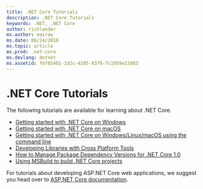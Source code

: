```yaml
---
title: .NET Core Tutorials
description: .NET Core Tutorials
keywords: .NET, .NET Core
author: richlander
ms.author: mairaw
ms.date: 06/24/2016
ms.topic: article
ms.prod: .net-core
ms.devlang: dotnet
ms.assetid: f6f654b1-1d2c-4105-8376-7c1959e23803
---
```


# .NET Core Tutorials

The following tutorials are available for learning about .NET Core.

- [Getting started with .NET Core on Windows](using-on-windows.md)
- [Getting started with .NET Core on macOS](using-on-macos.md)
- [Getting started with .NET Core on Windows/Linux/macOS using the command line](using-with-xplat-cli.md)
- [Developing Libraries with Cross Platform Tools](libraries.md)
- [How to Manage Package Dependency Versions for .NET Core 1.0](managing-package-dependency-versions.md)
- [Using MSBuild to build .NET Core projects](target-dotnetcore-with-msbuild.md)

For tutorials about developing ASP.NET Core web applications, we suggest you head over to [ASP.NET Core documentation](https://docs.asp.net).